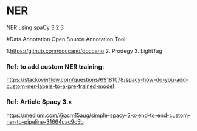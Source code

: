 # NER
NER using spaCy 3.2.3

#Data Annotation
Open Source Annotation Tool:

1.https://github.com/doccano/doccano
2. Prodegy
3. LightTag


### Ref: to add custom NER training:
https://stackoverflow.com/questions/69181078/spacy-how-do-you-add-custom-ner-labels-to-a-pre-trained-model


### Ref: Article Spacy 3.x
https://medium.com/@acm15aug/simple-spacy-3-x-end-to-end-custom-ner-to-pipeline-31664cac9c5b


